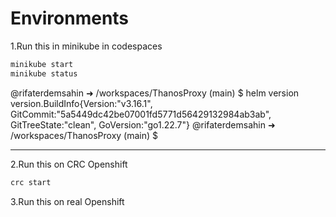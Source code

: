 # Environments
1.Run this in minikube in codespaces
```bash
minikube start
minikube status
```

@rifaterdemsahin ➜ /workspaces/ThanosProxy (main) $ helm version
version.BuildInfo{Version:"v3.16.1", GitCommit:"5a5449dc42be07001fd5771d56429132984ab3ab", GitTreeState:"clean", GoVersion:"go1.22.7"}
@rifaterdemsahin ➜ /workspaces/ThanosProxy (main) $ 

---
2.Run this on CRC Openshift
```bash
crc start
```

3.Run this on real Openshift
